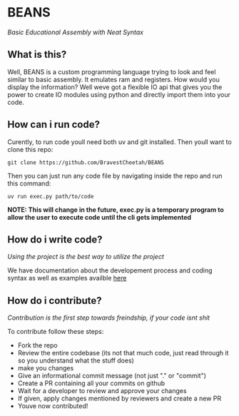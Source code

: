 # BEANS
*Basic Educational Assembly with Neat Syntax*

## What is this?
Well, BEANS is a custom programming language trying to look and feel similar to basic assembly. It emulates ram and registers. How would you display the information? Well weve got a flexible IO api that gives you the power to create IO modules using python and directly import them into your code.

## How can i run code?
Curently, to run code youll need both uv and git installed. Then youll want to clone this repo:

`git clone https://github.com/BravestCheetah/BEANS`

Then you can just run any code file by navigating inside the repo and run this command:

`uv run exec.py path/to/code`

**NOTE: This will change in the future, exec.py is a temporary program to allow the user to execute code until the cli gets implemented**

## How do i write code?
*Using the project is the best way to utilize the project*

We have documentation about the developement process and coding syntax as well as examples availble [here](https://github.com/BravestCheetah/BEANS/tree/main/docs/development.md)

## How do i contribute?
*Contribution is the first step towards freindship, if your code isnt shit*

To contribute follow these steps:

* Fork the repo
* Review the entire codebase (its not that much code, just read through it so you understand what the stuff does)
* make you changes
* Give an informational commit message (not just "." or "commit")
* Create a PR containing all your commits on github
* Wait for a developer to review and approve your changes
* If given, apply changes mentioned by reviewers and create a new PR
* Youve now contributed!